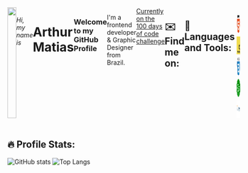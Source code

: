 <div style="display: flex;">
  <a href="https://arthur-matias.github.io/" target="_blank" rel="noopener noreferrer"> <img src="https://pkglobal.com/wp-content/uploads/2019/10/front-end-developer-1609x555.png"  height="250px" width="100%" > </a>
  <br>
  <h6>Hi, my name is</h6>
  <h1>Arthur Matias</h1>
  <h3 >Welcome to my GitHub Profile</h3>
  <p>I'm a frontend developer & Graphic Designer from Brazil.</p>
  <br>
  <a href="https://github.com/Arthur-Matias/100-DaysOfCode">Currently on the 100 days of code challenge</a>
  
  <br />
  
  ## ✉️ Find me on:
  
  <br />
<table>
   <tr>
  <td> <p><a href="https://arthur-matias.github.io/" target="_blank" rel="noopener noreferrer"> 
    <img src="https://raw.githubusercontent.com/iconic/open-iconic/master/svg/globe.svg"
         alt="my website" height="40" style="vertical-align:top; margin:4px"
    > Come visit my Website ! </a></p> </td>
 <td> <p><a href="https://www.linkedin.com/in/arthur-matias/"
         target="_blank" rel="noopener noreferrer"
         >
            <img src="https://cdn.jsdelivr.net/npm/simple-icons@v3/icons/linkedin.svg"
                 alt="Python" 
                 height="40"
                 style="vertical-align:top; margin:4px"
             >Find me on LinkedIn </a></p> </td>
 <td> <p style="display: inline-block;"><a href="mailto:ahmmfdc@gmail.com"> 
    <img src="https://cdn.jsdelivr.net/npm/simple-icons@v3/icons/gmail.svg"
         alt="Python"
         height="40"
         style="vertical-align:top; margin:4px"
    > Mail me</a></p> </td>
</tr>
</table>
       

        

           


  ## 💼 Languages and Tools:
  <p align="center">
  <img src="https://raw.githubusercontent.com/github/explore/80688e429a7d4ef2fca1e82350fe8e3517d3494d/topics/html/html.png" alt="Javascript" height="40" style="vertical-align:top; margin:4px">
  <img src="https://raw.githubusercontent.com/github/explore/80688e429a7d4ef2fca1e82350fe8e3517d3494d/topics/javascript/javascript.png" alt="Javascript" height="40" style="vertical-align:top; margin:4px">
  <img src="https://raw.githubusercontent.com/github/explore/80688e429a7d4ef2fca1e82350fe8e3517d3494d/topics/css/css.png" alt="VS Code" height="40" style="vertical-align:top; margin:4px">
  <img src="https://raw.githubusercontent.com/github/explore/80688e429a7d4ef2fca1e82350fe8e3517d3494d/topics/csharp/csharp.png" alt="CSharp" height="40" style="vertical-align:top; margin:4px">
  <img src="https://raw.githubusercontent.com/github/explore/80688e429a7d4ef2fca1e82350fe8e3517d3494d/topics/java/java.png" alt="CSharp" height="40" style="vertical-align:top; margin:4px">

</p>
</div>

## 🔥 Profile Stats:
![GitHub stats](https://github-readme-stats.vercel.app/api?username=Arthur-Matias&show_icons=true&theme=midnight-purple)
![Top Langs](https://github-readme-stats.vercel.app/api/top-langs/?username=Arthur-Matias&theme=midnight-purple)
